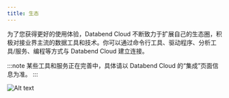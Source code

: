 ```yaml
---
title: 生态
---
```


为了您获得更好的使用体验，Databend Cloud 不断致力于扩展自己的生态圈，积极对接业界主流的数据工具和技术。你可以通过命令行工具、驱动程序、分析工具/服务、编程等方式与 Databend Cloud 建立连接。

:::note
某些工具和服务正在完善中，具体请以 Databend Cloud 的“集成”页面信息为准。
:::

![Alt text](@site/static/img/documents/getting-started/ecosystem.png)